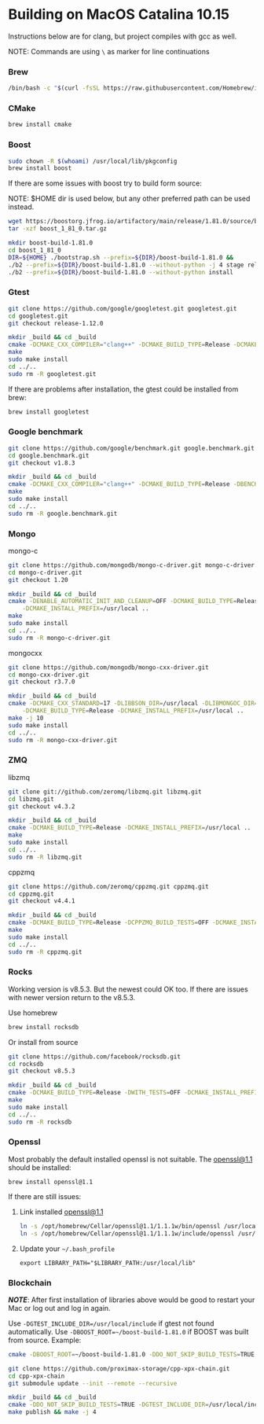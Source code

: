 # Building on MacOS Catalina 10.15

Instructions below are for clang, but project compiles with gcc as well.

NOTE: Commands are using `\` as marker for line continuations

### Brew

```sh
/bin/bash -c "$(curl -fsSL https://raw.githubusercontent.com/Homebrew/install/master/install.sh)"
```

### CMake

```sh
brew install cmake
```

### Boost

```sh
sudo chown -R $(whoami) /usr/local/lib/pkgconfig
brew install boost
```

If there are some issues with boost try to build form source:

NOTE: $HOME dir is used below, but any other preferred path can be used instead.
```sh
wget https://boostorg.jfrog.io/artifactory/main/release/1.81.0/source/boost_1_81_0.tar.gz
tar -xzf boost_1_81_0.tar.gz

mkdir boost-build-1.81.0
cd boost_1_81_0
DIR=${HOME} ./bootstrap.sh --prefix=${DIR}/boost-build-1.81.0 &&
./b2 --prefix=${DIR}/boost-build-1.81.0 --without-python -j 4 stage release &&
./b2 --prefix=${DIR}/boost-build-1.81.0 --without-python install
```

### Gtest

```sh
git clone https://github.com/google/googletest.git googletest.git
cd googletest.git
git checkout release-1.12.0

mkdir _build && cd _build
cmake -DCMAKE_CXX_COMPILER="clang++" -DCMAKE_BUILD_TYPE=Release -DCMAKE_POSITION_INDEPENDENT_CODE=ON ..
make
sudo make install
cd ../..
sudo rm -R googletest.git
```

If there are problems after installation, the gtest could be installed from brew:

```sh
brew install googletest
```

### Google benchmark

```sh
git clone https://github.com/google/benchmark.git google.benchmark.git
cd google.benchmark.git
git checkout v1.8.3

mkdir _build && cd _build
cmake -DCMAKE_CXX_COMPILER="clang++" -DCMAKE_BUILD_TYPE=Release -DBENCHMARK_ENABLE_GTEST_TESTS=OFF ..
make
sudo make install
cd ../..
sudo rm -R google.benchmark.git
```

### Mongo

mongo-c

```sh
git clone https://github.com/mongodb/mongo-c-driver.git mongo-c-driver.git
cd mongo-c-driver.git
git checkout 1.20

mkdir _build && cd _build
cmake -DENABLE_AUTOMATIC_INIT_AND_CLEANUP=OFF -DCMAKE_BUILD_TYPE=Release \
    -DCMAKE_INSTALL_PREFIX=/usr/local ..
make
sudo make install
cd ../..
sudo rm -R mongo-c-driver.git
```

mongocxx

```sh
git clone https://github.com/mongodb/mongo-cxx-driver.git
cd mongo-cxx-driver.git
git checkout r3.7.0

mkdir _build && cd _build
cmake -DCMAKE_CXX_STANDARD=17 -DLIBBSON_DIR=/usr/local -DLIBMONGOC_DIR=/usr/local \
    -DCMAKE_BUILD_TYPE=Release -DCMAKE_INSTALL_PREFIX=/usr/local ..
make -j 10
sudo make install
cd ../..
sudo rm -R mongo-cxx-driver.git
```

### ZMQ

libzmq

```sh
git clone git://github.com/zeromq/libzmq.git libzmq.git
cd libzmq.git
git checkout v4.3.2

mkdir _build && cd _build
cmake -DCMAKE_BUILD_TYPE=Release -DCMAKE_INSTALL_PREFIX=/usr/local ..
make
sudo make install
cd ../..
sudo rm -R libzmq.git
```

cppzmq

```sh
git clone https://github.com/zeromq/cppzmq.git cppzmq.git
cd cppzmq.git
git checkout v4.4.1

mkdir _build && cd _build
cmake -DCMAKE_BUILD_TYPE=Release -DCPPZMQ_BUILD_TESTS=OFF -DCMAKE_INSTALL_PREFIX=/usr/local ..
make
sudo make install
cd ../..
sudo rm -R cppzmq.git
```

### Rocks

Working version is v8.5.3. But the newest could OK too. If there are issues with newer version return to the v8.5.3.

Use homebrew
```sh
brew install rocksdb
```

Or install from source

```sh
git clone https://github.com/facebook/rocksdb.git
cd rocksdb
git checkout v8.5.3

mkdir _build && cd _build
cmake -DCMAKE_BUILD_TYPE=Release -DWITH_TESTS=OFF -DCMAKE_INSTALL_PREFIX=/usr/local -DWITH_SNAPPY=1 ..
make
sudo make install
cd ../..
sudo rm -R rocksdb
```

### Openssl

Most probably the default installed openssl is not suitable. The openssl@1.1 should be installed:

```shell
brew install openssl@1.1
```

If there are still issues:

1. Link installed openssl@1.1
    ```sh
    ln -s /opt/homebrew/Cellar/openssl@1.1/1.1.1w/bin/openssl /usr/local/bin/
    ln -s /opt/homebrew/Cellar/openssl@1.1/1.1.1w/include/openssl /usr/local/include/openssl
    ```
2. Update your `~/.bash_profile`
    ```text
    export LIBRARY_PATH="$LIBRARY_PATH:/usr/local/lib"
    ```

### Blockchain

**_NOTE_**: After first installation of libraries above would be good to restart your Mac or log out and log in again.

Use `-DGTEST_INCLUDE_DIR=/usr/local/include` if gtest not found automatically.
Use `-DBOOST_ROOT=~/boost-build-1.81.0` if BOOST was built from source. Example:
```sh
cmake -DBOOST_ROOT=~/boost-build-1.81.0 -DDO_NOT_SKIP_BUILD_TESTS=TRUE -DGTEST_INCLUDE_DIR=/usr/local/include -DCMAKE_BUILD_TYPE=Release
```

```sh
git clone https://github.com/proximax-storage/cpp-xpx-chain.git
cd cpp-xpx-chain
git submodule update --init --remote --recursive

mkdir _build && cd _build
cmake -DDO_NOT_SKIP_BUILD_TESTS=TRUE -DGTEST_INCLUDE_DIR=/usr/local/include -DCMAKE_BUILD_TYPE=Release
make publish && make -j 4
```
